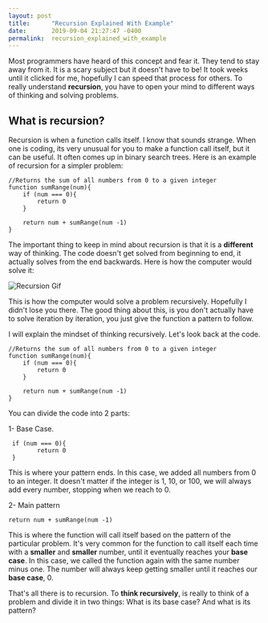 ```yaml
---
layout: post
title:      "Recursion Explained With Example"
date:       2019-09-04 21:27:47 -0400
permalink:  recursion_explained_with_example
---
```



Most programmers have heard of this concept and fear it. They tend to stay away from it. It is a scary subject but it doesn't have to be! It took weeks until it clicked for me, hopefully I can speed that process for others. To really understand **recursion**, you have to open your mind to different ways of thinking and solving problems.

## What is recursion?

Recursion is when a function  calls itself. I know that sounds strange. When one is coding, its very unusual for you to make a function call itself, but it can be useful. It often comes up in binary search trees. Here is an example of recursion for a simpler problem:

```
//Returns the sum of all numbers from 0 to a given integer
function sumRange(num){
    if (num === 0){
        return 0
    }
    
    return num + sumRange(num -1)
}
```

The important thing to keep in mind about recursion is that it is a **different** way of thinking. The code doesn't get solved from beginning to end, it actually solves from the end backwards. Here is how the computer would solve it:


![Recursion Gif](https://i.imgur.com/TCzJil7.gif)


This is how the computer would solve a problem recursively. Hopefully I didn't lose you there. The good thing about this, is you don't actually have to solve iteration by iteration, you just give the function a pattern to follow.

I will explain the mindset of thinking recursively. Let's look back at the code. 


```
//Returns the sum of all numbers from 0 to a given integer
function sumRange(num){
    if (num === 0){
        return 0
    }
    
    return num + sumRange(num -1)
}
```

You can divide the code into 2 parts:

1- Base Case. 

```
 if (num === 0){
        return 0
 }
```

This is where your pattern ends. In this case, we added all numbers from 0 to an integer. It doesn't matter if the integer is 1, 10, or 100, we will always add every number, stopping when we reach to 0.

2- Main pattern

```
return num + sumRange(num -1)
```

This is where the function will call itself based on the pattern of the particular problem. It's very common for the function to call itself each time with a **smaller** and **smaller** number, until it eventually reaches your **base case**. In this case, we called the function again with the same number minus one. The number will always keep getting smaller until it reaches our **base case**, 0.

That's all there is to recursion. To **think recursively**, is really to think of a problem and divide it in two things: What is its base case? And what is its pattern?

